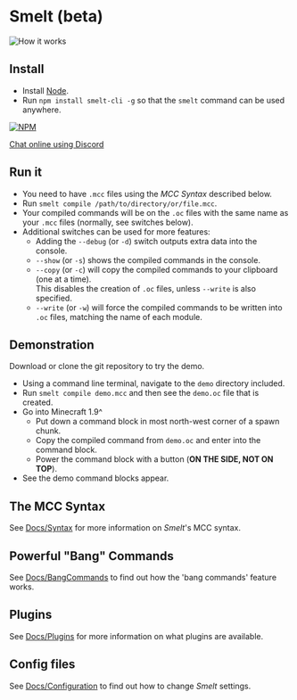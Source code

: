 Smelt (beta)
==================

![How it works](./demo/smelt-demo.gif)

Install
-------
* Install [Node](https://nodejs.org).
* Run `npm install smelt-cli -g` so that the `smelt` command can be used anywhere.

[![NPM](https://nodei.co/npm/smelt-cli.png?downloads=true)](https://nodei.co/npm/smelt-cli/)

[Chat online using Discord](https://discord.gg/aDFs2pB)

Run it
------
* You need to have `.mcc` files using the *MCC Syntax* described below.
* Run `smelt compile /path/to/directory/or/file.mcc`.
* Your compiled commands will be on the `.oc` files with the same name as your `.mcc` files (normally, see switches below).
* Additional switches can be used for more features:
	* Adding the `--debug` (or `-d`) switch outputs extra data into the console.
	* `--show` (or `-s`) shows the compiled commands in the console.
	* `--copy` (or `-c`) will copy the compiled commands to your clipboard (one at a time).
	<br /> This disables the creation of `.oc` files, unless `--write` is also specified.
	* `--write` (or `-w`) will force the compiled commands to be written into `.oc` files, matching the name of each module.

Demonstration
-------------

Download or clone the git repository to try the demo.

* Using a command line terminal, navigate to the `demo` directory included.
* Run `smelt compile demo.mcc` and then see the `demo.oc` file that is created.
* Go into Minecraft 1.9^
    * Put down a command block in most north-west corner of a spawn chunk.
	* Copy the compiled command from `demo.oc` and enter into the command block.
	* Power the command block with a button (**ON THE SIDE, NOT ON TOP**).
* See the demo command blocks appear.

The MCC Syntax
------------

See [Docs/Syntax](Docs/Syntax.md) for more information on *Smelt*'s MCC syntax.


Powerful "Bang" Commands
------------------------

See [Docs/BangCommands](Docs/BangCommands.md) to find out how the 'bang commands' feature works.

Plugins
-------

See [Docs/Plugins](Docs/Plugins.md) for more information on what plugins are available.

Config files
------------

See [Docs/Configuration](Docs/Configuration.md) to find out how to change *Smelt* settings.